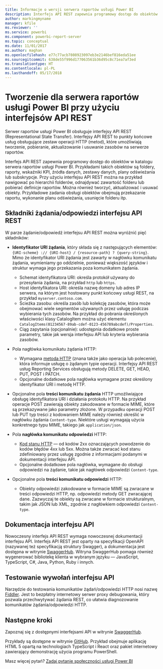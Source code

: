 ```yaml
---
title: Informacje o wersji serwera raportów usługi Power BI
description: Interfejs API REST zapewnia programowy dostęp do obiektów w katalogu serwera raportów usługi Power BI.
author: markingmyname
manager: kfile
ms.reviewer: ''
ms.service: powerbi
ms.component: powerbi-report-server
ms.topic: conceptual
ms.date: 11/01/2017
ms.author: maghan
ms.openlocfilehash: e77c77acb7808923097eb3e2146bef816eda51ee
ms.sourcegitcommit: 638de55f996d177063561b36d95c8c71ea7af3ed
ms.translationtype: HT
ms.contentlocale: pl-PL
ms.lasthandoff: 05/17/2018
---
```

# <a name="develop-with-the-rest-apis-for-power-bi-report-server"></a>Tworzenie dla serwera raportów usługi Power BI przy użyciu interfejsów API REST
Serwer raportów usługi Power BI obsługuje interfejsy API REST (Representational State Transfer). Interfejsy API REST to punkty końcowe usług obsługujące zestaw operacji HTTP (metod), które umożliwiają tworzenie, pobieranie, aktualizowanie i usuwanie zasobów na serwerze raportów.

Interfejs API REST zapewnia programowy dostęp do obiektów w katalogu serwera raportów usługi Power BI. Przykładami takich obiektów są foldery, raporty, wskaźniki KPI, źródła danych, zestawy danych, plany odświeżania lub subskrypcje. Przy użyciu interfejsu API REST można na przykład nawigować po hierarchii folderów, odnajdywać zawartość folderu lub pobierać definicje raportów. Można również tworzyć, aktualizować i usuwać obiekty. Przykładowe zadania obsługi obiektów obejmują przekazanie raportu, wykonanie planu odświeżania, usunięcie folderu itp.

## <a name="components-of-a-rest-api-requestresponse"></a>Składniki żądania/odpowiedzi interfejsu API REST
W parze żądanie/odpowiedź interfejsu API REST można wyróżnić pięć składników:

* **Identyfikator URI żądania**, który składa się z następujących elementów: `{URI-scheme} :// {URI-host} / {resource-path} ? {query-string}`. Mimo że identyfikator URI żądania jest zawarty w nagłówku komunikatu żądania, wymieniamy go oddzielnie, ponieważ większość języków i struktur wymaga jego przekazania poza komunikatem żądania.
  
  * Schemat identyfikatora URI: określa protokół używany do przesyłania żądania, na przykład `http` lub `https`.
  * Host identyfikatora URI: określa nazwę domeny lub adres IP serwera, na którym jest hostowany punkt końcowy usługi REST, na przykład `myserver.contoso.com`.
  * Ścieżka zasobu: określa zasób lub kolekcję zasobów, która może obejmować wiele segmentów używanych przez usługę podczas wybierania tych zasobów. Na przykład do pobrania określonych właściwości klasy CatalogItem można użyć elementu `CatalogItems(01234567-89ab-cdef-0123-456789abcdef)/Properties`.
  * Ciąg zapytania (opcjonalnie): udostępnia dodatkowe proste parametry, takie jak wersja interfejsu API lub kryteria wybierania zasobów.
* Pola nagłówka komunikatu żądania HTTP:
  
  * Wymagana [metoda HTTP](https://www.w3.org/Protocols/rfc2616/rfc2616-sec9.html) (znana także jako operacja lub polecenie), która informuje usługę o żądanym typie operacji. Interfejsy API REST usług Reporting Services obsługują metody DELETE, GET, HEAD, PUT, POST i PATCH.
  * Opcjonalne dodatkowe pola nagłówka wymagane przez określony identyfikator URI i metodę HTTP.
* Opcjonalne pola **treści komunikatu żądania** HTTP umożliwiające obsługę identyfikatora URI i działania protokołu HTTP. Na przykład operacje POST zawierają obiekty zakodowane w formacie MIME, które są przekazywane jako parametry złożone. W przypadku operacji POST lub PUT typ treści z kodowaniem MIME należy również określić w nagłówku żądania `Content-type`. Niektóre usługi wymagają użycia konkretnego typu MIME, takiego jak `application/json`.
* Pola **nagłówka komunikatu odpowiedzi** HTTP:
  
  * [Kod stanu HTTP](http://www.w3.org/Protocols/HTTP/HTRESP.html) — od kodów 2xx oznaczających powodzenie do kodów błędów 4xx lub 5xx. Można także zwracać kod stanu zdefiniowany przez usługę zgodnie z informacjami podanymi w dokumentacji interfejsu API.
  * Opcjonalne dodatkowe pola nagłówka, wymagane do obsługi odpowiedzi na żądanie, takie jak nagłówek odpowiedzi `Content-type`.
* Opcjonalne pola **treści komunikatu odpowiedzi** HTTP:
  
  * Obiekty odpowiedzi zakodowane w formacie MIME są zwracane w treści odpowiedzi HTTP, np. odpowiedzi metody GET zwracającej dane. Zazwyczaj te obiekty są zwracane w formacie strukturalnym, takim jak JSON lub XML, zgodnie z nagłówkiem odpowiedzi `Content-type`.

## <a name="api-documentation"></a>Dokumentacja interfejsu API
Nowoczesny interfejs API REST wymaga nowoczesnej dokumentacji interfejsu API. Interfejs API REST jest oparty na specyfikacji OpenAPI (nazywanej też specyfikacją struktury Swagger), a dokumentacja jest dostępna w witrynie [SwaggerHub](https://app.swaggerhub.com/apis/microsoft-rs/PBIRS/2.0). Witryna SwaggerHub pomaga również wygenerować bibliotekę klienta w wybranym języku — JavaScript, TypeScript, C#, Java, Python, Ruby i innych.

## <a name="testing-api-calls"></a>Testowanie wywołań interfejsu API
Narzędzie do testowania komunikatów żądań/odpowiedzi HTTP nosi nazwę [Fiddler](http://www.telerik.com/fiddler). Jest to bezpłatny internetowy serwer proxy debugowania, który pozwala przechwytywać żądania REST, co ułatwia diagnozowanie komunikatów żądania/odpowiedzi HTTP.

## <a name="next-steps"></a>Następne kroki
Zapoznaj się z dostępnymi interfejsami API w witrynie [SwaggerHub](https://app.swaggerhub.com/apis/microsoft-rs/PBIRS/2.0).

Przykłady są dostępne w witrynie [GitHub](https://github.com/Microsoft/Reporting-Services). Przykład obejmuje aplikację HTML 5 opartą na technologiach TypeScript i React oraz pakiet internetowy zawierający demonstrację użycia programu PowerShell.

Masz więcej pytań? [Zadaj pytanie społeczności usługi Power BI](https://community.powerbi.com/)


